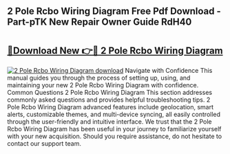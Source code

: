 ## 2 Pole Rcbo Wiring Diagram Free Pdf Download - Part-pTK New Repair Owner Guide RdH40

# <h2><a href="http://dfoj8tf.blite.top/?on=2+Pole+Rcbo+Wiring+Diagram">🔗Download New 👉🔴 2 Pole Rcbo Wiring Diagram</a></h2>

[![2 Pole Rcbo Wiring Diagram download](https://i.imgur.com/lujVjoI.png)](http://dfoj8tf.blite.top/?on=2+Pole+Rcbo+Wiring+Diagram)
Navigate with Confidence This manual guides you through the process of setting up, using, and maintaining your new 2 Pole Rcbo Wiring Diagram with confidence. Common Questions 2 Pole Rcbo Wiring Diagram This section addresses commonly asked questions and provides helpful troubleshooting tips. 2 Pole Rcbo Wiring Diagram advanced features include geolocation, smart alerts, customizable themes, and multi-device syncing, all easily controlled through the user-friendly and intuitive interface. We trust that the 2 Pole Rcbo Wiring Diagram has been useful in your journey to familiarize yourself with your new acquisition. Should you require assistance, do not hesitate to contact our support team.
